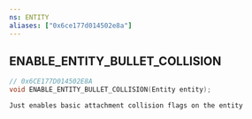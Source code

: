 ```yaml
---
ns: ENTITY
aliases: ["0x6ce177d014502e8a"]
---
```

## ENABLE_ENTITY_BULLET_COLLISION

```c
// 0x6CE177D014502E8A
void ENABLE_ENTITY_BULLET_COLLISION(Entity entity);
```

```
Just enables basic attachment collision flags on the entity
```
